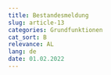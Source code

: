 ```yaml
---
title: Bestandesmeldung
slug: article-13
categories: Grundfunktionen
cat_sort: B
relevance: AL
lang: de
date: 01.02.2022
---
```

